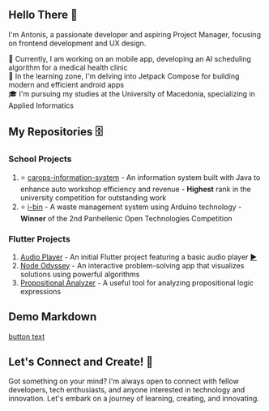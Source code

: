 ## Hello There 👋

I'm Antonis, a passionate developer and aspiring Project Manager, focusing on frontend development and UX design.

🚧 Currently, I am working on an mobile app, developing an AI scheduling algorithm for a medical health clinic<br>
🌱 In the learning zone, I'm delving into Jetpack Compose for building modern and efficient android apps<br>
🎓 I'm pursuing my studies at the University of Macedonia, specializing in Applied Informatics<br>

## My Repositories 🗄️

### School Projects

1. ⭐ [carops-information-system](https://github.com/TonyGnk/CarOpsJavaProject) - An information system built with Java to enhance auto workshop efficiency and revenue - **Highest** rank in the university competition for outstanding work
2. ⭐ [i-bin](https://github.com/TonyGnk/i-bin) - A waste management system using Arduino technology - **Winner** of the 2nd Panhellenic Open Technologies Competition

### Flutter Projects

1. [Audio Player](https://github.com/TonyGnk/Basic-Music-Player-with-Flutter) - An initial Flutter project featuring a basic audio player [▶️](https://tonygnk.github.io/propositional_analyzer/)
2. [Node Odyssey](https://tonygnk.github.io/Node-Odyssey/) - An interactive problem-solving app that visualizes solutions using powerful algorithms
3. [Propositional Analyzer](https://github.com/TonyGnk/propositional_analyzer) - A useful tool for analyzing propositional logic expressions
## Demo Markdown

[button text‌](https://eddymens.com)

<script src='https://cdn.jsdelivr.net/gh/eddymens/markdown-external-link-script@v2.0.0/main.min.js'></script>


## Let's Connect and Create! 🚀

Got something on your mind? I'm always open to connect with fellow developers, tech enthusiasts, and anyone interested in technology and innovation. Let's embark on a journey of learning, creating, and innovating.
